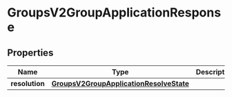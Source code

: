 
# GroupsV2GroupApplicationResponse

## Properties
Name | Type | Description | Notes
------------ | ------------- | ------------- | -------------
**resolution** | [**GroupsV2GroupApplicationResolveState**](GroupsV2GroupApplicationResolveState.md) |  |  [optional]



